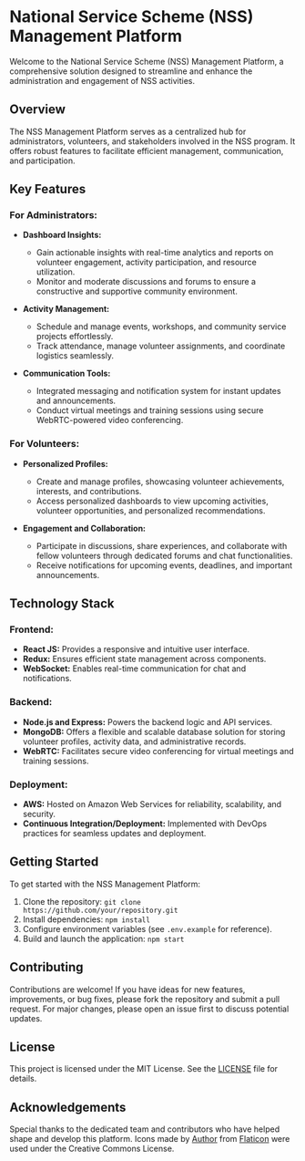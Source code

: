 # National Service Scheme (NSS) Management Platform

Welcome to the National Service Scheme (NSS) Management Platform, a comprehensive solution designed to streamline and enhance the administration and engagement of NSS activities.

## Overview

The NSS Management Platform serves as a centralized hub for administrators, volunteers, and stakeholders involved in the NSS program. It offers robust features to facilitate efficient management, communication, and participation.

## Key Features

### For Administrators:

- **Dashboard Insights:**
  - Gain actionable insights with real-time analytics and reports on volunteer engagement, activity participation, and resource utilization.
  - Monitor and moderate discussions and forums to ensure a constructive and supportive community environment.

- **Activity Management:**
  - Schedule and manage events, workshops, and community service projects effortlessly.
  - Track attendance, manage volunteer assignments, and coordinate logistics seamlessly.

- **Communication Tools:**
  - Integrated messaging and notification system for instant updates and announcements.
  - Conduct virtual meetings and training sessions using secure WebRTC-powered video conferencing.

### For Volunteers:

- **Personalized Profiles:**
  - Create and manage profiles, showcasing volunteer achievements, interests, and contributions.
  - Access personalized dashboards to view upcoming activities, volunteer opportunities, and personalized recommendations.

- **Engagement and Collaboration:**
  - Participate in discussions, share experiences, and collaborate with fellow volunteers through dedicated forums and chat functionalities.
  - Receive notifications for upcoming events, deadlines, and important announcements.

## Technology Stack

### Frontend:

- **React JS:** Provides a responsive and intuitive user interface.
- **Redux:** Ensures efficient state management across components.
- **WebSocket:** Enables real-time communication for chat and notifications.

### Backend:

- **Node.js and Express:** Powers the backend logic and API services.
- **MongoDB:** Offers a flexible and scalable database solution for storing volunteer profiles, activity data, and administrative records.
- **WebRTC:** Facilitates secure video conferencing for virtual meetings and training sessions.

### Deployment:

- **AWS:** Hosted on Amazon Web Services for reliability, scalability, and security.
- **Continuous Integration/Deployment:** Implemented with DevOps practices for seamless updates and deployment.

## Getting Started

To get started with the NSS Management Platform:

1. Clone the repository: `git clone https://github.com/your/repository.git`
2. Install dependencies: `npm install`
3. Configure environment variables (see `.env.example` for reference).
4. Build and launch the application: `npm start`

## Contributing

Contributions are welcome! If you have ideas for new features, improvements, or bug fixes, please fork the repository and submit a pull request. For major changes, please open an issue first to discuss potential updates.

## License

This project is licensed under the MIT License. See the [LICENSE](./LICENSE) file for details.

## Acknowledgements

Special thanks to the dedicated team and contributors who have helped shape and develop this platform. Icons made by [Author](https://www.flaticon.com/authors/author) from [Flaticon](https://www.flaticon.com/) were used under the Creative Commons License.
